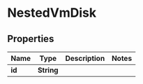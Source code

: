 

# NestedVmDisk


## Properties

Name | Type | Description | Notes
------------ | ------------- | ------------- | -------------
**id** | **String** |  | 



